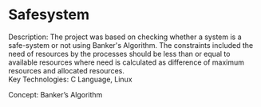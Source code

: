 # Safesystem
Description: The project was based on checking whether a system is a safe-system or not using Banker's Algorithm. The constraints included the need of resources by the processes should be less than or equal to available resources where need is calculated as difference of maximum resources and allocated resources.                                               
Key Technologies: C Language, Linux

Concept: Banker’s Algorithm

